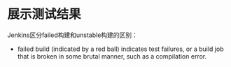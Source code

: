 # 展示测试结果

Jenkins区分failed构建和unstable构建的区别：
- failed build (indicated by a red ball) indicates test failures, or a build
job that is broken in some brutal manner, such as a compilation error.
